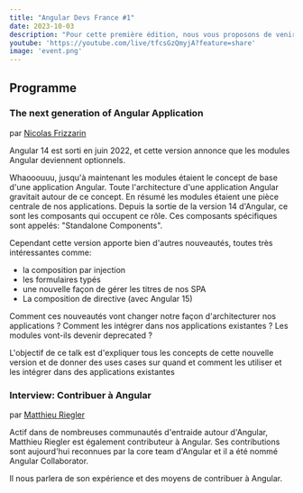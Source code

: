 ```yaml
---
title: "Angular Devs France #1"
date: 2023-10-03
description: "Pour cette première édition, nous vous proposons de venir à la rencontre de Nicolas Frizzarin et Matthieu Riegler, deux experts de la communauté Angular."
youtube: 'https://youtube.com/live/tfcsGzQmyjA?feature=share'
image: 'event.png'
---
```


## Programme


### The next generation of Angular Application
par [Nicolas Frizzarin](https://twitter.com/Nicooss54)

Angular 14 est sorti en juin 2022, et cette version annonce que les modules Angular deviennent optionnels.

Whaooouuu, jusqu'à maintenant les modules étaient le concept de base d'une application Angular. Toute l'architecture d'une application Angular gravitait autour de ce concept. En résumé les modules étaient une pièce centrale de nos applications.
Depuis la sortie de la version 14 d'Angular, ce sont les composants qui occupent ce rôle. Ces composants spécifiques sont appelés: "Standalone Components".

Cependant cette version apporte bien d'autres nouveautés, toutes très intéressantes comme:
- la composition par injection
- les formulaires typés
- une nouvelle façon de gérer les titres de nos SPA
- La composition de directive (avec Angular 15)

Comment ces nouveautés vont changer notre façon d'architecturer nos applications ? Comment les intégrer dans nos applications existantes ? Les modules vont-ils devenir deprecated ?

L'objectif de ce talk est d'expliquer tous les concepts de cette nouvelle version et de donner des uses cases sur quand et comment les utiliser et les intégrer dans des applications existantes

### Interview: Contribuer à Angular
par [Matthieu Riegler](https://twitter.com/Jean__Meche)

Actif dans de nombreuses communautés d'entraide autour d'Angular, Matthieu Riegler est également contributeur à Angular.
Ses contributions sont aujourd'hui reconnues par la core team d'Angular et il a été nommé Angular Collaborator.

Il nous parlera de son expérience et des moyens de contribuer à Angular.
